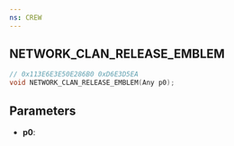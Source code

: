 ```yaml
---
ns: CREW
---
```

## NETWORK_CLAN_RELEASE_EMBLEM

```c
// 0x113E6E3E50E286B0 0xD6E3D5EA
void NETWORK_CLAN_RELEASE_EMBLEM(Any p0);
```

## Parameters
* **p0**:
